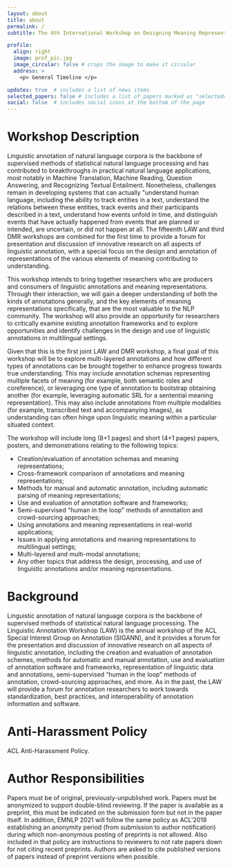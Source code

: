 ```yaml
---
layout: about
title: about
permalink: /
subtitle: The 4th International Workshop on Designing Meaning Representation # <a href='#'>Affiliations</a>. Address. Contacts. Moto. Etc.

profile:
  align: right
  image: prof_pic.jpg
  image_circular: false # crops the image to make it circular
  address: >
    <p> General Timeline </p>

updates: true  # includes a list of news items
selected_papers: false # includes a list of papers marked as "selected={true}"
social: false  # includes social icons at the bottom of the page
---
```


# Workshop Description

Linguistic annotation of natural language corpora is the backbone of supervised methods of statistical natural language processing and has contributed to breakthroughs in practical natural language applications, most notably in Machine Translation, Machine Reading, Question Answering, and Recognizing Textual Entailment. Nonetheless, challenges remain in developing systems that can actually "understand human language, including the ability to track entities in a text, understand the relations between these entities, track events and their participants described in a text, understand how events unfold in time, and distinguish events that have actually happened from events that are planned or intended, are uncertain, or did not happen at all. The fifteenth LAW and third DMR workshops are combined for the first time to provide a forum for presentation and discussion of innovative research on all aspects of linguistic annotation, with a special focus on the design and annotation of representations of the various elements of meaning contributing to understanding.

This workshop intends to bring together researchers who are producers and consumers of linguistic annotations and meaning representations. Through their interaction, we will gain a deeper understanding of both the kinds of annotations generally, and the key elements of meaning representations specifically, that are the most valuable to the NLP community. The workshop will also provide an opportunity for researchers to critically examine existing annotation frameworks and to explore opportunities and identify challenges in the design and use of linguistic annotations in multilingual settings.

Given that this is the first joint LAW and DMR workshop, a final goal of this workshop will be to explore multi-layered annotations and how different types of annotations can be brought together to enhance progress towards true understanding. This may include annotation schemas representing multiple facets of meaning (for example, both semantic roles and coreference), or leveraging one type of annotation to bootstrap obtaining another (for example, leveraging automatic SRL for a sentential meaning representation). This may also include annotations from multiple modalities (for example, transcribed text and accompanying images), as understanding can often hinge upon linguistic meaning within a particular situated context.

The workshop will include long (8+1 pages) and short (4+1 pages) papers, posters, and demonstrations relating to the following topics:
- Creation/evaluation of annotation schemas and meaning representations;
- Cross-framework comparison of annotations and meaning representations;
- Methods for manual and automatic annotation, including automatic parsing of meaning representations;
- Use and evaluation of annotation software and frameworks;
- Semi-supervised "human in the loop" methods of annotation and crowd-sourcing approaches;
- Using annotations and meaning representations in real-world applications;
- Issues in applying annotations and meaning representations to multilingual settings;
- Multi-layered and multi-modal annotations;
- Any other topics that address the design, processing, and use of linguistic annotations and/or meaning representations.

# Background

Linguistic annotation of natural language corpora is the backbone of supervised methods of statistical natural language processing. The Linguistic Annotation Workshop (LAW) is the annual workshop of the ACL Special Interest Group on Annotation (SIGANN), and it provides a forum for the presentation and discussion of innovative research on all aspects of linguistic annotation, including the creation and evaluation of annotation schemes, methods for automatic and manual annotation, use and evaluation of annotation software and frameworks, representation of linguistic data and annotations, semi-supervised “human in the loop” methods of annotation, crowd-sourcing approaches, and more. As in the past, the LAW will provide a forum for annotation researchers to work towards standardization, best practices, and interoperability of annotation information and software.

# Anti-Harassment Policy

ACL Anti-Harassment Policy.

# Author Responsibilities

Papers must be of original, previously-unpublished work. Papers must be anonymized to support double-blind reviewing. If the paper is available as a preprint, this must be indicated on the submission form but not in the paper itself. In addition, EMNLP 2021 will follow the same policy as ACL'2018 establishing an anonymity period (from submission to author notification) during which non-anonymous posting of preprints is not allowed. Also included in that policy are instructions to reviewers to not rate papers down for not citing recent preprints. Authors are asked to cite published versions of papers instead of preprint versions when possible.



<!-- Write your biography here. Tell the world about yourself. Link to your favorite [subreddit](http://reddit.com). You can put a picture in, too. The code is already in, just name your picture `prof_pic.jpg` and put it in the `img/` folder.

Put your address / P.O. box / other info right below your picture. You can also disable any these elements by editing `profile` property of the YAML header of your `_pages/about.md`. Edit `_bibliography/papers.bib` and Jekyll will render your [publications page](/al-folio/publications/) automatically.

Link to your social media connections, too. This theme is set up to use [Font Awesome icons](http://fortawesome.github.io/Font-Awesome/) and [Academicons](https://jpswalsh.github.io/academicons/), like the ones below. Add your Facebook, Twitter, LinkedIn, Google Scholar, or just disable all of them. -->
